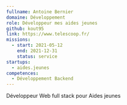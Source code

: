 ```yaml
---
fullname: Antoine Bernier
domaine: Développement
role: Développeur mes aides jeunes
github: kout95
link: https://www.telescoop.fr/
missions:
  - start: 2021-05-12
    end: 2021-12-31
    status: service
startups:
  - aides.jeunes
competences:
  - Développement Backend
---
```

Développeur Web full stack pour Aides jeunes
